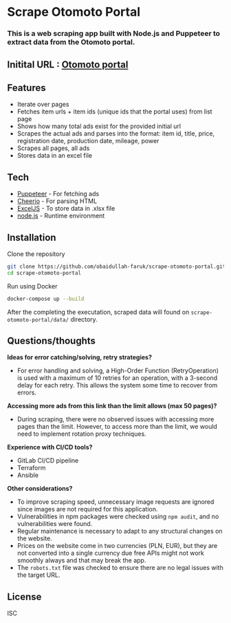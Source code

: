 # Scrape Otomoto Portal

### This is a web scraping app built with Node.js and Puppeteer to extract data from the Otomoto portal.

## Initital URL : [Otomoto portal](https://www.otomoto.pl/ciezarowe/uzytkowe/mercedes-benz/od-2014/q-actros?search%5Bfilter_enum_damaged%5D=0&search%5Border%5D=created_at%3Adesc)

## Features

- Iterate over pages
- Fetches item urls + item ids (unique ids that the portal uses) from list page
- Shows how many total ads exist for the provided initial url
- Scrapes the actual ads and parses into the format: item id, title, price, registration date, production date, mileage, power
- Scrapes all pages, all ads
- Stores data in an excel file

## Tech

- [Puppeteer] - For fetching ads
- [Cheerio] - For parsing HTML
- [ExcelJS] - To store data in .xlsx file
- [node.js] - Runtime environment

## Installation

Clone the repository

```sh
git clone https://github.com/obaidullah-faruk/scrape-otomoto-portal.git
cd scrape-otomoto-portal
```

Run using Docker

```sh
docker-compose up --build
```

After the completing the executation, scraped data will found on `scrape-otomoto-portal/data/` directory.

## Questions/thoughts

**Ideas for error catching/solving, retry strategies?**

- For error handling and solving, a High-Order Function (RetryOperation) is used with a maximum of 10 retries for an operation, with a 3-second delay for each retry. This allows the system some time to recover from errors.

**Accessing more ads from this link than the limit allows (max 50 pages)?**

- During scraping, there were no observed issues with accessing more pages than the limit. However, to access more than the limit, we would need to implement rotation proxy techniques.

**Experience with CI/CD tools?**

- GitLab CI/CD pipeline
- Terraform
- Ansible

**Other considerations?**

- To improve scraping speed, unnecessary image requests are ignored since images are not required for this application.
- Vulnerabilities in npm packages were checked using `npm audit`, and no vulnerabilities were found.
- Regular maintenance is necessary to adapt to any structural changes on the website.
- Prices on the website come in two currencies (PLN, EUR), but they are not converted into a single currency due free APIs might not work smoothly always and that may break the app.
- The `robots.txt` file was checked to ensure there are no legal issues with the target URL.

## License

ISC

[//]: # "These are reference links used in the body of this note and get stripped out when the markdown processor does its job."
[node.js]: http://nodejs.org
[Puppeteer]: https://pptr.dev/
[Cheerio]: https://cheerio.js.org/
[ExcelJS]: https://github.com/exceljs/exceljs#readme
